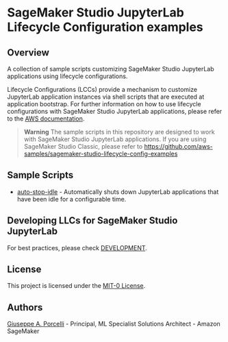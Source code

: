 # SageMaker Studio JupyterLab Lifecycle Configuration examples

## Overview
A collection of sample scripts customizing SageMaker Studio JupyterLab applications using lifecycle configurations.

Lifecycle Configurations (LCCs) provide a mechanism to customize JupyterLab application instances via shell scripts that are executed at application bootstrap. For further information on how to use lifecycle configurations with SageMaker Studio JupyterLab applications, please refer to the [AWS documentation](https://docs.aws.amazon.com/sagemaker/latest/dg/jl-lcc.html).

> **Warning**
> The sample scripts in this repository are designed to work with SageMaker Studio JupyterLab applications. If you are using SageMaker Studio Classic, please refer to https://github.com/aws-samples/sagemaker-studio-lifecycle-config-examples

## Sample Scripts
- [auto-stop-idle](scripts/auto-stop-idle/) - Automatically shuts down JupyterLab applications that have been idle for a configurable time.

## Developing LLCs for SageMaker Studio JupyterLab
For best practices, please check [DEVELOPMENT](DEVELOPMENT.md).

## License
This project is licensed under the [MIT-0 License](LICENSE).

## Authors
[Giuseppe A. Porcelli](https://www.linkedin.com/in/giuporcelli/) - Principal, ML Specialist Solutions Architect - Amazon SageMaker
